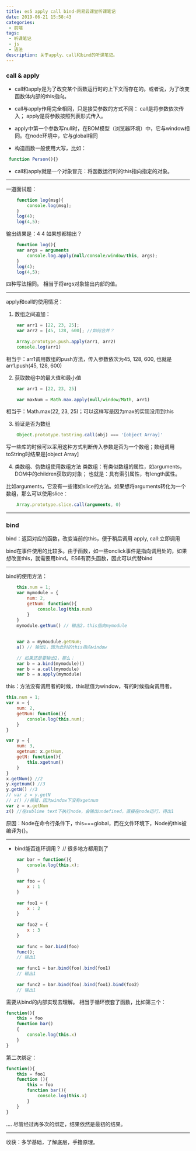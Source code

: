 ```yaml
---
title: es5 apply call bind-网易云课堂听课笔记
date: 2019-06-21 15:58:43
categories:
 - 前端
tags:
 - 听课笔记
 - js
 - 语法
description: 关于apply、call和bind的听课笔记。
---
```

### call & apply

- call和apply是为了改变某个函数运行时的上下文而存在的。或者说，为了改变函数体内部的this指向。
- call与apply作用完全相同，只是接受参数的方式不同：
call是将参数依次传入；
apply是将参数按照列表形式传入。

- apply中第一个参数写null时，在BOM模型（浏览器环境）中，它与window相同。在node环境中，它与global相同
- 构造函数一般使用大写，比如：
``` javascript
 function Person(){}
```
- call和apply就是一个对象冒充：将函数运行时的this指向指定的对象。
---
一道面试题：
``` javascript
    function log(msg){
        console.log(msg);
    }
    log(4);
    log(4,5); 
```
输出结果是：4 4
如果想都输出？
``` javascript
    function log(){
    var args = arguments
        console.log.apply(null/console/window/this, args);
    }
    log(4);
    log(4,5); 
```
四种写法相同。
相当于将args对象输出内部的值。

---

apply和call的使用情况：
1. 数组之间追加：
``` javascript
    var arr1 = [22, 23, 25];
    var arr2 = [45, 128, 600]; //如何合并？
    
    Array.prototype.push.apply(arr1, arr2)
    console.log(arr1)
```
相当于：arr1调用数组的push方法，传入参数依次为45, 128, 600, 也就是arr1.push(45, 128, 600)

2. 获取数组中的最大值和最小值
``` javascript
    var arr1 = [22, 23, 25]
    
    var maxNum = Math.max.apply(null/window/Math, arr1)
```
相当于：Math.max(22, 23, 25)；可以这样写是因为max的实现没用到this

3. 验证是否为数组
``` javascript
    Object.prototype.toString.call(obj) === '[object Array]'
```
写一些库的时候可以采用这种方式判断传入参数是否为一个数组；数组调用toString时结果是[object Array]

4. 类数组、伪数组使用数组方法
类数组：有类似数组的属性，如arguments，DOM中的children获取的对象；
也就是：具有索引属性，有length属性。

比如arguments，它没有一些诸如slice的方法。如果想将arguments转化为一个数组，那么可以使用slice：
```javascript
    Array.prototype.slice.call(arguments, 0)
```


---

### bind
bind：返回对应的函数，改变当前的this，便于稍后调用
apply, call:立即调用

bind在事件使用的比较多。由于函数，如一些onclick事件是指向调用处的，如果想改变this，就需要用bind。ES6有箭头函数，因此可以代替bind

---
bind的使用方法：
``` javascript
    this.num = 1;
    var mymodule = {
        num: 2,
        getNum: function(){
            console.log(this.num)
        }
    }
    mymodule.getNum() // 输出2，this指向mymodule
    
    
    var a = mymoudule.getNum;
    a() // 输出1，因为此时的this指向window
    
    // 如果还是要输出2，那么：
    var b = a.bind(mymodule)()
    var b = a.call(mymodule)
    var b = a.apply(mymodule)
```

this：方法没有调用者的时候，this赋值为window，有的时候指向调用者。

``` javascript
this.num = 1;
var x = {
	num: 2,
	getNum: function(){
		console.log(this.num);
	}
}

var y = {
	num: 3,
	xgetnum: x.getNum,
	getN: function(){
		this.xgetnum()
	}
}
x.getNum() //2
y.xgetnum() //3
y.getN() //3
// var z = y.getN
// z() //报错，因为window下没有xgetnum
var z = x.getNum
z() //在sublime text下执行node，会输出undefined，直接在node运行，得出1

```
原因：Node在命令行条件下，this===global，而在文件环境下，Node的this被编译为{}。

---

- bind能否连环调用？ // 很多地方都用到了
``` javascript
    var bar = function(){
        console.log(this.x);
    }
    
    var foo = {
        x : 1
    }
    
    var foo1 = {
        x : 2
    }
    
    var foo2 = {
        x : 3
    }
    
    var func = bar.bind(foo)
    func();
    // 输出1
    
    var func1 = bar.bind(foo).bind(foo1)
    // 输出1
    
    var func2 = bar.bind(foo).bind(foo1).bind(foo2)
    // 输出1
```
需要从bind的内部实现去理解。
相当于循环嵌套了函数，比如第三个：
``` javascript
function(){
    this = foo
    function bar()
    {
        console.log(this.x)
    }
}
```
第二次绑定：
``` javascript
function(){
    this = foo1
    function (){
        this = foo
        function bar(){
            console.log(this.x)
        }
    }
}
```
.... 
尽管经过再多次的绑定，结果依然是最初的结果。

---

收获：多学基础，了解底层，手撸原理。
